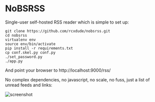 NoBSRSS
========

Single-user self-hosted RSS reader which is simple to set up:

```
git clone https://github.com/rcxdude/nobsrss.git
cd nobsrss
virtualenv env
source env/bin/activate
pip install -r requirements.txt
cp conf.skel.py conf.py
./set_password.py
./app.py
```
And point your browser to http://localhost:9000/rss/

No complex dependencies, no javascript, no scale, no fuss, just a list of unread feeds and links:

![screenshot](https://i.imgur.com/XNVyUDv.png)
